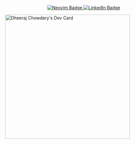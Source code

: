 <p align="center">
  <a href="https://github.com/rufevean/nvim">
    <img src="https://img.shields.io/badge/NeoVim-%2357A143.svg?&style=for-the-badge&logo=neovim&logoColor=white" alt="Neovim Badge">
  </a>
  <a href="https://www.linkedin.com/in/rufevean">
    <img src="https://img.shields.io/badge/linkedin-%230077B5.svg?style=for-the-badge&logo=linkedin&logoColor=white" alt="LinkedIn Badge">
  </a>
</p>
<a href="https://app.daily.dev/dheerajchowdary"><img src="https://api.daily.dev/devcards/1f1006c73c8f4f93bbfdbbb0a677dc5e.png?r=dxv" width="400" alt="Dheeraj Chowdary's Dev Card"/></a>



